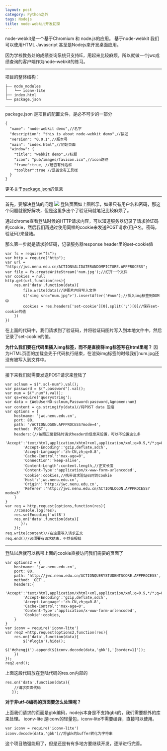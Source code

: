 ```yaml
---
layout: post
category: Python之外
tags: Nodejs
title: node-webkit开发初探
---
```

node-webkit是一个基于Chromium 和 node.js的应用。
基于node-webkit 我们可以使用HTML Javascript 甚至是Nodejs来开发桌面应用。



因为学校教务处的成绩查询系统只支持IE，用起来比较麻烦，所以就做一个jwc成绩查询的客户端作为node-webkit的练习。

----------

项目的整体结构：
	
	├── node_modules
	│   └── iconv-lite
	├── index.html
	└── package.json

----------

package.json 是项目的配置文件，是必不可少的一部分

	{
	  "name": "node-webkit demo",//名字
	  "description": "this is about node-webkit demo",//描述
	  "version": "0.0.1",//版本号
	  "main": "index.html",//初始页面
	  "window": {
	  	"title": "webkit demo",//标题
	    "icon": "pub/images/favicon.ico",//icon路径
		"frame":true, //是否有外边框
		"toolbar":true //是否含有工具栏
	  }
	}

[更多关于package.json的信息](https://github.com/rogerwang/node-webkit/wiki/Manifest-format)

----------
首先，要解决登陆的问题
![](http://bcs.duapp.com/blog-pyiner/jwcloginpage.jpg?sign=MBO:528b10b38a1b368b5a572d8d459f541b:sh455vNpd1Hkm%2BXgdOsWOeyGJEw%3D)
登陆页面如上图所示，如果只有用户名和密码，那这个问题就很好解决，但是这里多出个了验证码就笔记比较麻烦了。

通过chrome查看登陆时候的HTTP请求内容，可以知道服务器记录了请求验证码的cookie，然后我们再通过使用同样的cookie来发送POST请求{用户名，密码，验证码}来登陆。

那么第一步就是请求验证码，记录服务器response header里的set-cookie值

	var fs = require("fs");
	var http = require("http");
	var url = "http://jwc.nenu.edu.cn/ACTIONVALIDATERANDOMPICTURE.APPPROCESS";
	var file = fs.createWriteStream('num.jpg');//打开一个文件
	var cookies = null
	http.get(url,function(res){
	    res.on('data',function(data){
	        file.write(data)//讲图片内容写入文件
	        $('<img src="num.jpg">').insertAfter('#num');//插入img标签到DOM中
	        cookies = res.headers['set-cookie'][0].split(';')[0]//保存set-cookie的值
	    })
	})

在上面的代码中，我们请求到了验证码，并将验证码图片写入到本地文件中，然后记录了set-cookie的值。

**为什么我们要在代码里插入img标签，而不是直接将img标签写在html里呢？**
因为HTML页面的加载会先于代码执行结束，在渲染img标签的时候我们num.jpg还没有被写入到文件中。

----------

接下来我们就需要发送POST请求来登陆了

	var sclnum = $(".scl-num").val();
	var password = $(".password").val();
	var num = $(".num").val();
	var qs=require('querystring');
	var data = {WebUserNO:sclnum,Password:password,Agnomen:num}
	var content = qs.stringify(data)//将POST data 压缩
	var options = {
	    hostname: 'jwc.nenu.edu.cn',
	    port: 80,
	    path: '/ACTIONLOGON.APPPROCESS?mode=4',
	    method: 'POST',
	    headers:{//按照正常登陆时请求header的信息来设置，可以不设置这么多
	        'Accept':'text/html,application/xhtml+xml,application/xml;q=0.9,*/*;q=0.8',
	        'Accept-Encoding':'gzip,deflate,sdch',
	        'Accept-Language':'zh-CN,zh;q=0.8',
	        'Cache-Control':'max-age=0',
	        'Connection':'keep-alive',
	        'Content-Length':content.length,//正文长度
	        'Content-Type':'application/x-www-form-urlencoded',
	        'Cookie':cookies,//携带请求验证码时的cookie
	        'Host':'jwc.nenu.edu.cn',
	        'Origin':'http://jwc.nenu.edu.cn',
	        'Referer':'http://jwc.nenu.edu.cn/ACTIONLOGON.APPPROCESS?mode=3'
	    }
	}
	var req = http.request(options,function(res){
	    //console.log(res);
	    res.setEncoding('utf8')
	    res.on('data',function(data){
	       });
	    });
	req.write(content)//在这里写入请求正文
	req.end()//必须要有请求结束，不然会报错

----------

登陆以后就可以携带上面的cookie直接访问我们需要的页面了

	var options2 = {
	    hostname: 'jwc.nenu.edu.cn',
	    port: 80,
	    path: 'http://jwc.nenu.edu.cn/ACTIONQUERYSTUDENTSCORE.APPPROCESS',
	    method: 'GET',
	    headers:{
	        'Accept':'text/html,application/xhtml+xml,application/xml;q=0.9,*/*;q=0.8',
	        'Accept-Encoding':'gzip,deflate,sdch',
	        'Accept-Language':'zh-CN,zh;q=0.8',
	        'Cache-Control':'max-age=0',
	        'Content-Type':'application/x-www-form-urlencoded',
	        'Cookie':cookies,
	    }
	}
	var iconv = require('iconv-lite')
	var req2 =http.request(options2,function(res){
	    res.on('data',function(data){
	    	$('#login').hide();
	        $('#chengji').append($(iconv.decode(data,'gbk'),'[border=1]'));
	    })
	});
	req2.end();	

上面这段代码放在登陆代码的res.on内部的

    res.on('data',function(data){
		//请求页面代码
       });

**对于非utf-8编码的页面要怎么处理呢？**

上面我们请求的页面是gbk编码，nodejs本身是不支持gbk的，我们需要额外的库来处理。
iconv-lite 是iconv的轻量包，iconv-lite不需要编译，直接可以使用。

	var iconv = require('iconv-lite')
	iconv.decode(data,'gbk')//将gbk的buffer转化为字符串


这个项目勉强能用了，但是还是有有多地方要继续开发，逐渐进行完善。